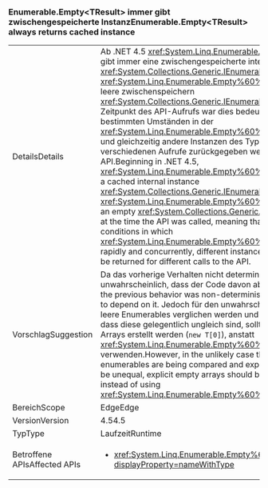 ### <a name="enumerableemptylttresultgt-always-returns-cached-instance"></a><span data-ttu-id="f76fc-101">Enumerable.Empty&lt;TResult&gt; immer gibt zwischengespeicherte Instanz</span><span class="sxs-lookup"><span data-stu-id="f76fc-101">Enumerable.Empty&lt;TResult&gt; always returns cached instance</span></span>

|   |   |
|---|---|
|<span data-ttu-id="f76fc-102">Details</span><span class="sxs-lookup"><span data-stu-id="f76fc-102">Details</span></span>|<span data-ttu-id="f76fc-103">Ab .NET 4.5 <xref:System.Linq.Enumerable.Empty%60%601> gibt immer eine zwischengespeicherte interne Instanz <xref:System.Collections.Generic.IEnumerable%601>. Zuvor <xref:System.Linq.Enumerable.Empty%60%601> würde eine leere zwischenspeichern <xref:System.Collections.Generic.IEnumerable%601> zum Zeitpunkt des API-Aufrufs war dies bedeutet, dass unter bestimmten Umständen in der <xref:System.Linq.Enumerable.Empty%60%601> hieß schnell und gleichzeitig andere Instanzen des Typs für die verschiedenen Aufrufe zurückgegeben werden die -API.</span><span class="sxs-lookup"><span data-stu-id="f76fc-103">Beginning in .NET 4.5, <xref:System.Linq.Enumerable.Empty%60%601> always returns a cached internal instance <xref:System.Collections.Generic.IEnumerable%601>.Previously, <xref:System.Linq.Enumerable.Empty%60%601> would cache an empty <xref:System.Collections.Generic.IEnumerable%601> at the time the API was called, meaning that in some conditions in which <xref:System.Linq.Enumerable.Empty%60%601> was called rapidly and concurrently, different instances of the type could be returned for different calls to the API.</span></span>|
|<span data-ttu-id="f76fc-104">Vorschlag</span><span class="sxs-lookup"><span data-stu-id="f76fc-104">Suggestion</span></span>|<span data-ttu-id="f76fc-105">Da das vorherige Verhalten nicht deterministisch war, ist es unwahrscheinlich, dass der Code davon abhängig ist.</span><span class="sxs-lookup"><span data-stu-id="f76fc-105">Because the previous behavior was non-deterministic, code is unlikely to depend on it.</span></span> <span data-ttu-id="f76fc-106">Jedoch für den unwahrscheinlichen Fall, dass leere Enumerables verglichen werden und dabei erwartet wird, dass diese gelegentlich ungleich sind, sollten explizite leere Arrays erstellt werden (<code>new T[0]</code>), anstatt <xref:System.Linq.Enumerable.Empty%60%601> zu verwenden.</span><span class="sxs-lookup"><span data-stu-id="f76fc-106">However, in the unlikely case that empty enumerables are being compared and expected to sometimes be unequal, explicit empty arrays should be created (<code>new T[0]</code>) instead of using <xref:System.Linq.Enumerable.Empty%60%601>.</span></span>|
|<span data-ttu-id="f76fc-107">Bereich</span><span class="sxs-lookup"><span data-stu-id="f76fc-107">Scope</span></span>|<span data-ttu-id="f76fc-108">Edge</span><span class="sxs-lookup"><span data-stu-id="f76fc-108">Edge</span></span>|
|<span data-ttu-id="f76fc-109">Version</span><span class="sxs-lookup"><span data-stu-id="f76fc-109">Version</span></span>|<span data-ttu-id="f76fc-110">4.5</span><span class="sxs-lookup"><span data-stu-id="f76fc-110">4.5</span></span>|
|<span data-ttu-id="f76fc-111">Typ</span><span class="sxs-lookup"><span data-stu-id="f76fc-111">Type</span></span>|<span data-ttu-id="f76fc-112">Laufzeit</span><span class="sxs-lookup"><span data-stu-id="f76fc-112">Runtime</span></span>|
|<span data-ttu-id="f76fc-113">Betroffene APIs</span><span class="sxs-lookup"><span data-stu-id="f76fc-113">Affected APIs</span></span>|<ul><li><xref:System.Linq.Enumerable.Empty%60%601?displayProperty=nameWithType></li></ul>|

